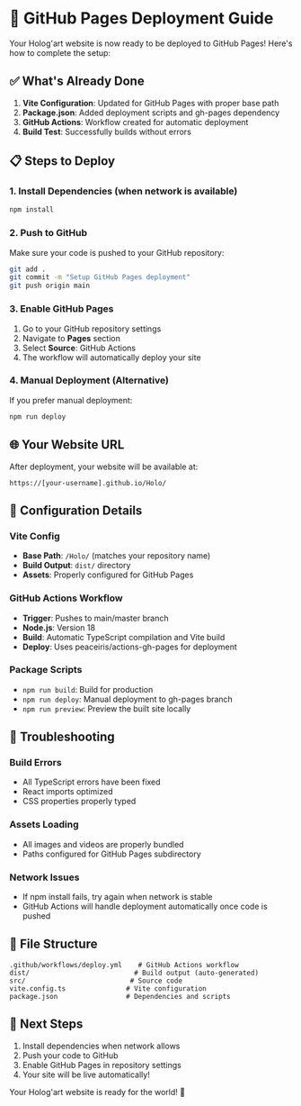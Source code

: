 # 🚀 GitHub Pages Deployment Guide

Your Holog'art website is now ready to be deployed to GitHub Pages! Here's how to complete the setup:

## ✅ What's Already Done

1. **Vite Configuration**: Updated for GitHub Pages with proper base path
2. **Package.json**: Added deployment scripts and gh-pages dependency
3. **GitHub Actions**: Workflow created for automatic deployment
4. **Build Test**: Successfully builds without errors

## 📋 Steps to Deploy

### 1. Install Dependencies (when network is available)

```bash
npm install
```

### 2. Push to GitHub

Make sure your code is pushed to your GitHub repository:

```bash
git add .
git commit -m "Setup GitHub Pages deployment"
git push origin main
```

### 3. Enable GitHub Pages

1. Go to your GitHub repository settings
2. Navigate to **Pages** section
3. Select **Source**: GitHub Actions
4. The workflow will automatically deploy your site

### 4. Manual Deployment (Alternative)

If you prefer manual deployment:

```bash
npm run deploy
```

## 🌐 Your Website URL

After deployment, your website will be available at:

```
https://[your-username].github.io/Holo/
```

## 🔧 Configuration Details

### Vite Config

- **Base Path**: `/Holo/` (matches your repository name)
- **Build Output**: `dist/` directory
- **Assets**: Properly configured for GitHub Pages

### GitHub Actions Workflow

- **Trigger**: Pushes to main/master branch
- **Node.js**: Version 18
- **Build**: Automatic TypeScript compilation and Vite build
- **Deploy**: Uses peaceiris/actions-gh-pages for deployment

### Package Scripts

- `npm run build`: Build for production
- `npm run deploy`: Manual deployment to gh-pages branch
- `npm run preview`: Preview the built site locally

## 🐛 Troubleshooting

### Build Errors

- All TypeScript errors have been fixed
- React imports optimized
- CSS properties properly typed

### Assets Loading

- All images and videos are properly bundled
- Paths configured for GitHub Pages subdirectory

### Network Issues

- If npm install fails, try again when network is stable
- GitHub Actions will handle deployment automatically once code is pushed

## 📁 File Structure

```
.github/workflows/deploy.yml    # GitHub Actions workflow
dist/                          # Build output (auto-generated)
src/                          # Source code
vite.config.ts               # Vite configuration
package.json                 # Dependencies and scripts
```

## 🎉 Next Steps

1. Install dependencies when network allows
2. Push your code to GitHub
3. Enable GitHub Pages in repository settings
4. Your site will be live automatically!

Your Holog'art website is ready for the world! 🌟
